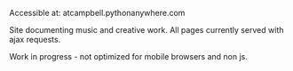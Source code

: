 Accessible at: atcampbell.pythonanywhere.com

Site documenting music and creative work. All pages currently served with ajax requests.

Work in progress - not optimized for mobile browsers and non js.
